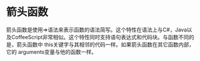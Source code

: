 # 箭头函数

箭头函数是使用=&gt;语法来表示函数的语法简写。这个特性在语法上与C\#，Java以及CoffeeScript非常相似。这个特性同时支持语句表达式和代码块。与函数不同的是，箭头函数中 this关键字与其相邻的代码一样。如果箭头函数在其它函数内部，它的 arguments变量与他的函数一样。

```

```

